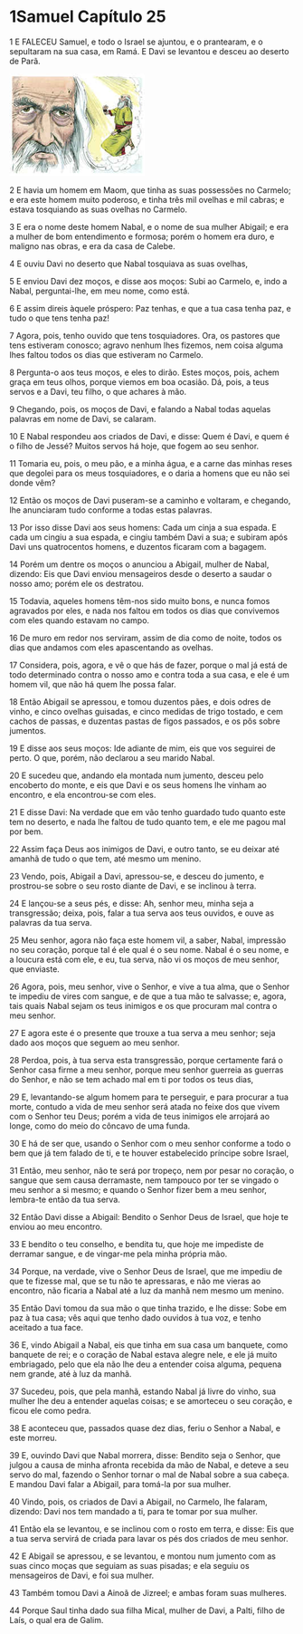 # 1Samuel Capítulo 25

1	E FALECEU Samuel, e todo o Israel se ajuntou, e o prantearam, e o sepultaram na sua casa, em Ramá. E Davi se levantou e desceu ao deserto de Parã.

![](.img/09_1Sa_25_01_RG.jpg)

2	E havia um homem em Maom, que tinha as suas possessões no Carmelo; e era este homem muito poderoso, e tinha três mil ovelhas e mil cabras; e estava tosquiando as suas ovelhas no Carmelo.

3	E era o nome deste homem Nabal, e o nome de sua mulher Abigail; e era a mulher de bom entendimento e formosa; porém o homem era duro, e maligno nas obras, e era da casa de Calebe.

4	E ouviu Davi no deserto que Nabal tosquiava as suas ovelhas,

5	E enviou Davi dez moços, e disse aos moços: Subi ao Carmelo, e, indo a Nabal, perguntai-lhe, em meu nome, como está.

6	E assim direis àquele próspero: Paz tenhas, e que a tua casa tenha paz, e tudo o que tens tenha paz!

7	Agora, pois, tenho ouvido que tens tosquiadores. Ora, os pastores que tens estiveram conosco; agravo nenhum lhes fizemos, nem coisa alguma lhes faltou todos os dias que estiveram no Carmelo.

8	Pergunta-o aos teus moços, e eles to dirão. Estes moços, pois, achem graça em teus olhos, porque viemos em boa ocasião. Dá, pois, a teus servos e a Davi, teu filho, o que achares à mão.

9	Chegando, pois, os moços de Davi, e falando a Nabal todas aquelas palavras em nome de Davi, se calaram.

10	E Nabal respondeu aos criados de Davi, e disse: Quem é Davi, e quem é o filho de Jessé? Muitos servos há hoje, que fogem ao seu senhor.

11	Tomaria eu, pois, o meu pão, e a minha água, e a carne das minhas reses que degolei para os meus tosquiadores, e o daria a homens que eu não sei donde vêm?

12	Então os moços de Davi puseram-se a caminho e voltaram, e chegando, lhe anunciaram tudo conforme a todas estas palavras.

13	Por isso disse Davi aos seus homens: Cada um cinja a sua espada. E cada um cingiu a sua espada, e cingiu também Davi a sua; e subiram após Davi uns quatrocentos homens, e duzentos ficaram com a bagagem.

14	Porém um dentre os moços o anunciou a Abigail, mulher de Nabal, dizendo: Eis que Davi enviou mensageiros desde o deserto a saudar o nosso amo; porém ele os destratou.

15	Todavia, aqueles homens têm-nos sido muito bons, e nunca fomos agravados por eles, e nada nos faltou em todos os dias que convivemos com eles quando estavam no campo.

16	De muro em redor nos serviram, assim de dia como de noite, todos os dias que andamos com eles apascentando as ovelhas.

17	Considera, pois, agora, e vê o que hás de fazer, porque o mal já está de todo determinado contra o nosso amo e contra toda a sua casa, e ele é um homem vil, que não há quem lhe possa falar.

18	Então Abigail se apressou, e tomou duzentos pães, e dois odres de vinho, e cinco ovelhas guisadas, e cinco medidas de trigo tostado, e cem cachos de passas, e duzentas pastas de figos passados, e os pôs sobre jumentos.

19	E disse aos seus moços: Ide adiante de mim, eis que vos seguirei de perto. O que, porém, não declarou a seu marido Nabal.

20	E sucedeu que, andando ela montada num jumento, desceu pelo encoberto do monte, e eis que Davi e os seus homens lhe vinham ao encontro, e ela encontrou-se com eles.

21	E disse Davi: Na verdade que em vão tenho guardado tudo quanto este tem no deserto, e nada lhe faltou de tudo quanto tem, e ele me pagou mal por bem.

22	Assim faça Deus aos inimigos de Davi, e outro tanto, se eu deixar até amanhã de tudo o que tem, até mesmo um menino.

23	Vendo, pois, Abigail a Davi, apressou-se, e desceu do jumento, e prostrou-se sobre o seu rosto diante de Davi, e se inclinou à terra.

24	E lançou-se a seus pés, e disse: Ah, senhor meu, minha seja a transgressão; deixa, pois, falar a tua serva aos teus ouvidos, e ouve as palavras da tua serva.

25	Meu senhor, agora não faça este homem vil, a saber, Nabal, impressão no seu coração, porque tal é ele qual é o seu nome. Nabal é o seu nome, e a loucura está com ele, e eu, tua serva, não vi os moços de meu senhor, que enviaste.

26	Agora, pois, meu senhor, vive o Senhor, e vive a tua alma, que o Senhor te impediu de vires com sangue, e de que a tua mão te salvasse; e, agora, tais quais Nabal sejam os teus inimigos e os que procuram mal contra o meu senhor.

27	E agora este é o presente que trouxe a tua serva a meu senhor; seja dado aos moços que seguem ao meu senhor.

28	Perdoa, pois, à tua serva esta transgressão, porque certamente fará o Senhor casa firme a meu senhor, porque meu senhor guerreia as guerras do Senhor, e não se tem achado mal em ti por todos os teus dias,

29	E, levantando-se algum homem para te perseguir, e para procurar a tua morte, contudo a vida de meu senhor será atada no feixe dos que vivem com o Senhor teu Deus; porém a vida de teus inimigos ele arrojará ao longe, como do meio do côncavo de uma funda.

30	E há de ser que, usando o Senhor com o meu senhor conforme a todo o bem que já tem falado de ti, e te houver estabelecido príncipe sobre Israel,

31	Então, meu senhor, não te será por tropeço, nem por pesar no coração, o sangue que sem causa derramaste, nem tampouco por ter se vingado o meu senhor a si mesmo; e quando o Senhor fizer bem a meu senhor, lembra-te então da tua serva.

32	Então Davi disse a Abigail: Bendito o Senhor Deus de Israel, que hoje te enviou ao meu encontro.

33	E bendito o teu conselho, e bendita tu, que hoje me impediste de derramar sangue, e de vingar-me pela minha própria mão.

34	Porque, na verdade, vive o Senhor Deus de Israel, que me impediu de que te fizesse mal, que se tu não te apressaras, e não me vieras ao encontro, não ficaria a Nabal até a luz da manhã nem mesmo um menino.

35	Então Davi tomou da sua mão o que tinha trazido, e lhe disse: Sobe em paz à tua casa; vês aqui que tenho dado ouvidos à tua voz, e tenho aceitado a tua face.

36	E, vindo Abigail a Nabal, eis que tinha em sua casa um banquete, como banquete de rei; e o coração de Nabal estava alegre nele, e ele já muito embriagado, pelo que ela não lhe deu a entender coisa alguma, pequena nem grande, até à luz da manhã.

37	Sucedeu, pois, que pela manhã, estando Nabal já livre do vinho, sua mulher lhe deu a entender aquelas coisas; e se amorteceu o seu coração, e ficou ele como pedra.

38	E aconteceu que, passados quase dez dias, feriu o Senhor a Nabal, e este morreu.

39	E, ouvindo Davi que Nabal morrera, disse: Bendito seja o Senhor, que julgou a causa de minha afronta recebida da mão de Nabal, e deteve a seu servo do mal, fazendo o Senhor tornar o mal de Nabal sobre a sua cabeça. E mandou Davi falar a Abigail, para tomá-la por sua mulher.

40	Vindo, pois, os criados de Davi a Abigail, no Carmelo, lhe falaram, dizendo: Davi nos tem mandado a ti, para te tomar por sua mulher.

41	Então ela se levantou, e se inclinou com o rosto em terra, e disse: Eis que a tua serva servirá de criada para lavar os pés dos criados de meu senhor.

42	E Abigail se apressou, e se levantou, e montou num jumento com as suas cinco moças que seguiam as suas pisadas; e ela seguiu os mensageiros de Davi, e foi sua mulher.

43	Também tomou Davi a Ainoã de Jizreel; e ambas foram suas mulheres.

44	Porque Saul tinha dado sua filha Mical, mulher de Davi, a Palti, filho de Laís, o qual era de Galim.

